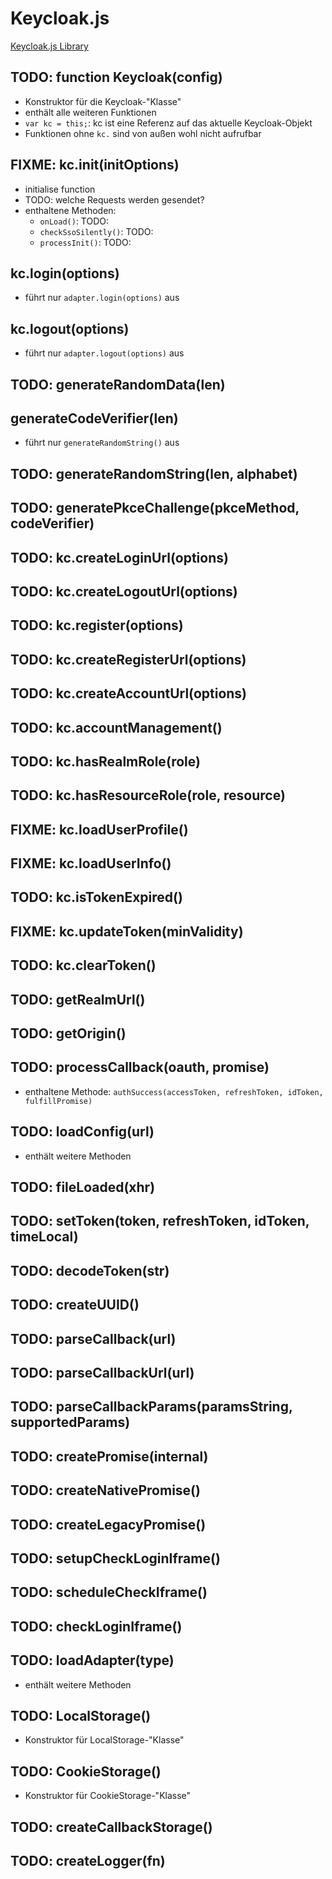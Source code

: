 # Keycloak.js

[Keycloak.js Library](https://github.com/keycloak/keycloak-js-bower/blob/master/dist/keycloak.js)

## TODO: function Keycloak(config)

- Konstruktor für die Keycloak-"Klasse"
- enthält alle weiteren Funktionen
- `var kc = this;`: kc ist eine Referenz auf das aktuelle Keycloak-Objekt
- Funktionen ohne `kc.` sind von außen wohl nicht aufrufbar

## FIXME: kc.init(initOptions)

- initialise function
- TODO: welche Requests werden gesendet?
- enthaltene Methoden:
  - `onLoad()`: TODO:
  - `checkSsoSilently()`: TODO:
  - `processInit()`: TODO:

## kc.login(options)

- führt nur `adapter.login(options)` aus

## kc.logout(options)

- führt nur `adapter.logout(options)` aus

## TODO: generateRandomData(len)

## generateCodeVerifier(len)

- führt nur `generateRandomString()` aus

## TODO: generateRandomString(len, alphabet)

## TODO: generatePkceChallenge(pkceMethod, codeVerifier)

## TODO: kc.createLoginUrl(options)

## TODO: kc.createLogoutUrl(options)

## TODO: kc.register(options)

## TODO: kc.createRegisterUrl(options)

## TODO: kc.createAccountUrl(options)

## TODO: kc.accountManagement()

## TODO: kc.hasRealmRole(role)

## TODO: kc.hasResourceRole(role, resource)

## FIXME: kc.loadUserProfile()

## FIXME: kc.loadUserInfo()

## TODO: kc.isTokenExpired()

## FIXME: kc.updateToken(minValidity)

## TODO: kc.clearToken()

## TODO: getRealmUrl()

## TODO: getOrigin()

## TODO: processCallback(oauth, promise)

- enthaltene Methode: `authSuccess(accessToken, refreshToken, idToken, fulfillPromise)`

## TODO: loadConfig(url)

- enthält weitere Methoden

## TODO: fileLoaded(xhr)

## TODO: setToken(token, refreshToken, idToken, timeLocal)

## TODO: decodeToken(str)

## TODO: createUUID()

## TODO: parseCallback(url)

## TODO: parseCallbackUrl(url)

## TODO: parseCallbackParams(paramsString, supportedParams)

## TODO: createPromise(internal)

## TODO: createNativePromise()

## TODO: createLegacyPromise()

## TODO: setupCheckLoginIframe()

## TODO: scheduleCheckIframe()

## TODO: checkLoginIframe()

## TODO: loadAdapter(type)

- enthält weitere Methoden

## TODO: LocalStorage()

- Konstruktor für LocalStorage-"Klasse"

## TODO: CookieStorage()

- Konstruktor für CookieStorage-"Klasse"

## TODO: createCallbackStorage()

## TODO: createLogger(fn)
